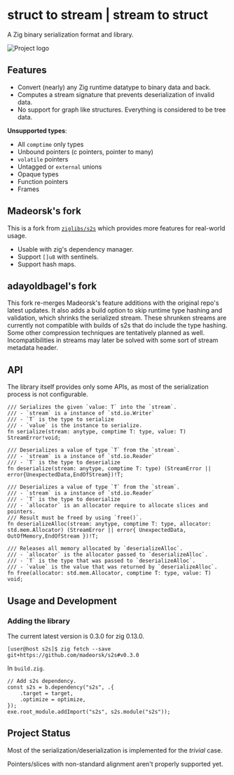 # struct to stream | stream to struct

A Zig binary serialization format and library.

![Project logo](design/logo.png)

## Features

- Convert (nearly) any Zig runtime datatype to binary data and back.
- Computes a stream signature that prevents deserialization of invalid data.
- No support for graph like structures. Everything is considered to be tree data.

**Unsupported types**:

- All `comptime` only types
- Unbound pointers (c pointers, pointer to many)
- `volatile` pointers
- Untagged or `external` unions
- Opaque types
- Function pointers
- Frames

## Madeorsk's fork

This is a fork from [`ziglibs/s2s`](https://github.com/ziglibs/s2s) which provides more features for real-world usage.

- Usable with zig's dependency manager.
- Support `[]u8` with sentinels.
- Support hash maps.

## adayoldbagel's fork

This fork re-merges Madeorsk's feature additions with the original repo's latest updates.
It also adds a build option to skip runtime type hashing and validation, which shrinks the serialized stream.
These shrunken streams are currently not compatible with builds of s2s that do include the type hashing.
Some other compression techniques are tentatively planned as well.
Incompatibilities in streams may later be solved with some sort of stream metadata header.

## API

The library itself provides only some APIs, as most of the serialization process is not configurable.

```zig
/// Serializes the given `value: T` into the `stream`.
/// - `stream` is a instance of `std.io.Writer`
/// - `T` is the type to serialize
/// - `value` is the instance to serialize.
fn serialize(stream: anytype, comptime T: type, value: T) StreamError!void;

/// Deserializes a value of type `T` from the `stream`.
/// - `stream` is a instance of `std.io.Reader`
/// - `T` is the type to deserialize
fn deserialize(stream: anytype, comptime T: type) (StreamError || error{UnexpectedData,EndOfStream})!T;

/// Deserializes a value of type `T` from the `stream`.
/// - `stream` is a instance of `std.io.Reader`
/// - `T` is the type to deserialize
/// - `allocator` is an allocator require to allocate slices and pointers.
/// Result must be freed by using `free()`.
fn deserializeAlloc(stream: anytype, comptime T: type, allocator: std.mem.Allocator) (StreamError || error{ UnexpectedData, OutOfMemory,EndOfStream })!T;

/// Releases all memory allocated by `deserializeAlloc`.
/// - `allocator` is the allocator passed to `deserializeAlloc`.
/// - `T` is the type that was passed to `deserializeAlloc`.
/// - `value` is the value that was returned by `deserializeAlloc`.
fn free(allocator: std.mem.Allocator, comptime T: type, value: T) void;
```

## Usage and Development

### Adding the library

The current latest version is 0.3.0 for zig 0.13.0.

```sh-session
[user@host s2s]$ zig fetch --save git+https://github.com/madeorsk/s2s#v0.3.0
```

In `build.zig`.

```zig
// Add s2s dependency.
const s2s = b.dependency("s2s", .{
	.target = target,
	.optimize = optimize,
});
exe.root_module.addImport("s2s", s2s.module("s2s"));
```

## Project Status

Most of the serialization/deserialization is implemented for the _trivial_ case.

Pointers/slices with non-standard alignment aren't properly supported yet.
